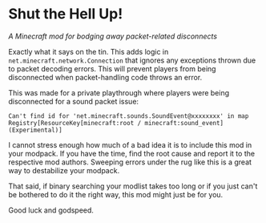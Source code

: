 # Shut the Hell Up!

_A Minecraft mod for bodging away packet-related disconnects_

Exactly what it says on the tin. This adds logic in `net.minecraft.network.Connection` that ignores any
exceptions thrown due to packet decoding errors. This will prevent players from being disconnected when packet-handling
code throws an error.

This was made for a private playthrough where players were being disconnected for a sound packet issue:

```
Can't find id for 'net.minecraft.sounds.SoundEvent@xxxxxxxx' in map Registry[ResourceKey[minecraft:root / minecraft:sound_event] (Experimental)]
```

I cannot stress enough how much of a bad idea it is to include this mod in your modpack. If you have the time, find the
root cause and report it to the respective mod authors. Sweeping errors under the rug like this
is a great way to destabilize your modpack.

That said, if binary searching your modlist takes too long or if you just can't be bothered to do it the right way, this
mod might just be for you.

Good luck and godspeed.
